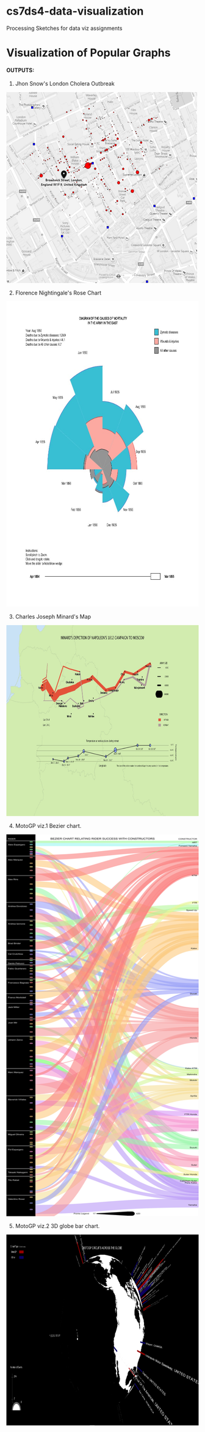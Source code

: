 # cs7ds4-data-visualization
Processing Sketches for data viz assignments

# Visualization of Popular Graphs

#### OUTPUTS:

1. Jhon Snow's London Cholera Outbreak
<img src="/london_cholera_outbreak/Output.png" height="500" width="500">

2. Florence Nightingale's Rose Chart
<img src="nightingales_rose_chart/output/Demo.png" height="800" width="800">

3. Charles Joseph Minard's Map
<img src="minard_map/output/Outout.jpg" height="500" width="800">

4. MotoGP viz.1 Bezier chart.
<img src="motogp-novel-viz/output_viz1.jpg" height="1000" width="600">

5. MotoGP viz.2 3D globe bar chart.
<img src="motogp-novel-viz/output_viz2.png" height="500" width="800">
